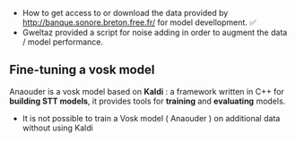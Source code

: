 * How to get access to or download the data provided by http://banque.sonore.breton.free.fr/ for model devellopment. ✅
* Gweltaz provided a script for noise adding in order to augment the data / model performance.
## Fine-tuning a vosk model
Anaouder is a vosk model based on **Kaldi** : a framework written in C++ for **building STT models**, it provides tools for **training** and **evaluating** models.
* It is not possible to train a Vosk model ( Anaouder ) on additional data without using Kaldi
